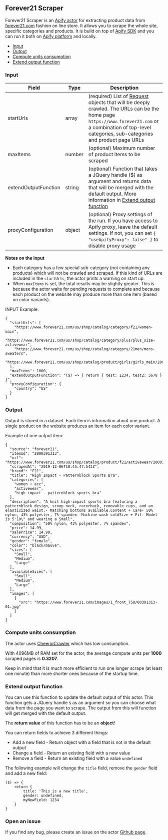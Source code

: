 ## Forever21 Scraper

Forever21 Scraper is an [Apify actor](https://apify.com/actors) for extracting product data from [forever21.com](https://www.forever21.com) fashion on line store. It allows you to scrape the whole site, specific categories and products. It is build on top of [Apify SDK](https://sdk.apify.com/) and you can run it both on [Apify platform](https://my.apify.com) and locally.

- [Input](#input)
- [Output](#output)
- [Compute units consumption](#compute-units-consumption)
- [Extend output function](#extend-output-function)

### Input

| Field | Type | Description |
| ----- | ---- | ----------- |
| startUrls | array | (required) List of [Request](https://sdk.apify.com/docs/api/request#docsNav) objects that will be deeply crawled. The URLs can be the home page `https://www.forever21.com` or a combination of top-level categories, sub-categories and product page URLs |
| maxItems | number | (optional) Maximum number of product items to be scraped |
| extendOutputFunction | string | (optional) Function that takes a JQuery handle ($) as argument and returns data that will be merged with the default output. More information in [Extend output function](#extend-output-function) |
| proxyConfiguration | object | (optional) Proxy settings of the run. If you have access to Apify proxy, leave the default settings. If not, you can set `{ "useApifyProxy": false" }` to disable proxy usage |

**Notes on the input**
- Each category has a few special sub-category (not containing any products) which will not be crawled and scraped. If this kind of URLs are included in the `startUrls`, the actor prints a warning on start up.
- When `maxItems` is set, the total results may be slightly greater. This is because the actor waits for pending requests to complete and because each product on the website may produce more than one item (based on color variants).

INPUT Example:

```
{
  "startUrls": [
    "https://www.forever21.com/us/shop/catalog/category/f21/women-main",
    "https://www.forever21.com/us/shop/catalog/category/plus/plus_size-activewear",
    "https://www.forever21.com/us/shop/catalog/category/21men/mens-sweaters",
    "https://www.forever21.com/us/shop/catalog/product/girls/girls_main/2000386827"
  ],
  "maxItems": 1000,
  "extendOutputFunction": "($) => { return { test: 1234, test2: 5678 } }",
  "proxyConfiguration": {
    "country": "US"
  }
}
```

### Output

Output is stored in a dataset. Each item is information about one product. A single product on the website produces an item for each color variant.

Example of one output item:

```
{
  "source": "forever21",
  "itemId": "2000391313",
  "url": "https://www.forever21.com/us/shop/catalog/product/f21/activewear/2000391313",
  "scrapedAt": "2019-12-06T10:45:47.542Z",
  "brand": "F21",
  "title": "High Impact - Patternblock Sports Bra",
  "categories": [
    "women + acc",
    "activewear",
    "high impact - patternblock sports bra"
  ],
  "description": "A knit high-impact sports bra featuring a patternblock design, scoop neck, racerback, removable cups, and an elasticized waist.- Matching bottoms available.Content + Care- 50% nylon, 43% polyester, 7% spandex- Machine wash coldSize + Fit- Model is 5'10\" and wearing a Small",
  "composition": "50% nylon, 43% polyester, 7% spandex",
  "price": 14.99,
  "salePrice": 14.99,
  "currency": "USD",
  "gender": "female",
  "color": "black/mauve",
  "sizes": [
    "Small",
    "Medium",
    "Large"
  ],
  "availableSizes": [
    "Small",
    "Medium",
    "Large"
  ],
  "images": [
    {
      "src": "https://www.forever21.com/images/1_front_750/00391313-01.jpg"
    }
  ]
}
```

### Compute units consumption
The actor uses [CheerioCrawler](https://sdk.apify.com/docs/api/cheeriocrawler) which has low consumption.

With 4096MB of RAM set for the actor, the average compute units per **1000** scraped pages is **0.3207**.

Keep in mind that it is much more efficient to run one longer scrape (at least one minute) than more shorter ones because of the startup time.

### Extend output function

You can use this function to update the default output of this actor. This function gets a JQuery handle `$` as an argument so you can choose what data from the page you want to scrape. The output from this will function will get merged with the default output.

The **return value** of this function has to be an **object**!

You can return fields to achieve 3 different things:
- Add a new field - Return object with a field that is not in the default output
- Change a field - Return an existing field with a new value
- Remove a field - Return an existing field with a value `undefined`

The following example will change the `title` field, remove the `gender` field and add a new field:
```
($) => {
    return {
        title: 'This is a new title',
        gender: undefined,
        myNewField: 1234
    }
}
```

### Open an issue
If you find any bug, please create an issue on the actor [Github page](https://github.com/emastra/actor-forever21).
